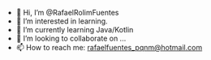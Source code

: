 - 👋 Hi, I’m @RafaelRolimFuentes
- 👀 I’m interested in learning.
- 🌱 I’m currently learning Java/Kotlin
- 💞️ I’m looking to collaborate on ...
- 📫 How to reach me: rafaelfuentes_pqnm@hotmail.com

<!---
iRafa21/iRafa21 is a ✨ special ✨ repository because its `README.md` (this file) appears on your GitHub profile.
You can click the Preview link to take a look at your changes.
--->

